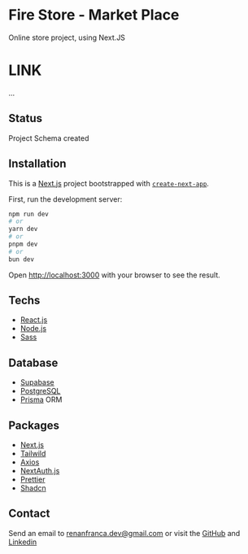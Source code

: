 # Fire Store - Market Place

Online store project, using Next.JS


# LINK

...

## Status

Project Schema created

## Installation

This is a [Next.js](https://nextjs.org/) project bootstrapped with [`create-next-app`](https://github.com/vercel/next.js/tree/canary/packages/create-next-app).

First, run the development server:

```bash
npm run dev
# or
yarn dev
# or
pnpm dev
# or
bun dev
```

Open [http://localhost:3000](http://localhost:3000) with your browser to see the result.
    
## Techs

- [React.js](https://reactjs.org/)
- [Node.js](https://expressjs.com/pt-br/)
- [Sass](https://sass-lang.com/)

## Database

- [Supabase](https://supabase.com/)
- [PostgreSQL](https://www.postgresql.org/)
- [Prisma](https://vercel.com/guides/nextjs-prisma-postgres) ORM
  
## Packages 

- [Next.js](https://nextjs.org/)
- [Tailwild](https://tailwindcss.com/)
- [Axios](https://axios-http.com/ptbr/docs/intro)
- [NextAuth.js](https://next-auth.js.org/)
- [Prettier](https://prettier.io/docs/en/install.html)
- [Shadcn](https://ui.shadcn.com/)


## Contact

Send an email to renanfranca.dev@gmail.com or visit the [GitHub](https://github.com/RenanFrancaDev) and [Linkedin](https://www.linkedin.com/in/renan-franca/)


